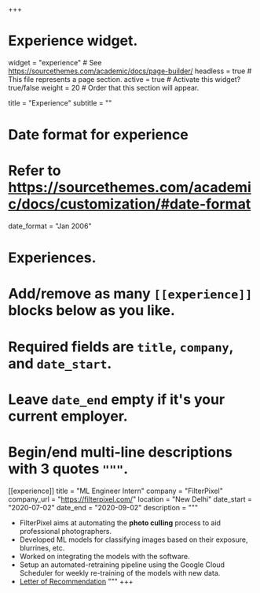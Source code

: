 +++
# Experience widget.
widget = "experience"  # See https://sourcethemes.com/academic/docs/page-builder/
headless = true  # This file represents a page section.
active = true # Activate this widget? true/false
weight = 20  # Order that this section will appear.

title = "Experience"
subtitle = ""
# Date format for experience
#   Refer to https://sourcethemes.com/academic/docs/customization/#date-format
date_format = "Jan 2006"

# Experiences.
#   Add/remove as many `[[experience]]` blocks below as you like.
#   Required fields are `title`, `company`, and `date_start`.
#   Leave `date_end` empty if it's your current employer.
#   Begin/end multi-line descriptions with 3 quotes `"""`.

[[experience]]
  title = "ML Engineer Intern"
  company = "FilterPixel"
  company_url = "https://filterpixel.com/"
  location = "New Delhi"
  date_start = "2020-07-02"
  date_end = "2020-09-02"
  description = """
- FilterPixel aims at automating the **photo culling** process to aid professional photographers.
- Developed ML models for classifying images based on their exposure, blurrines, etc.
- Worked on integrating the models with the software.
- Setup an automated-retraining pipeline using the Google Cloud Scheduler for weekly re-training of the models with new data.
- [Letter of Recommendation](https://drive.google.com/file/d/1xJ0p8pYX4rOSBdi9CIVnEnFIeTiE094T/view?usp=sharing)
"""
+++
